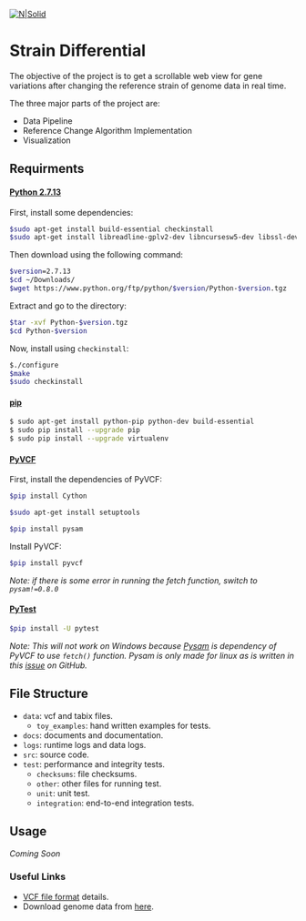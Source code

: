 [![N|Solid](https://developers.google.com/open-source/gsoc/resources/downloads/GSoC-logo-horizontal.svg)](https://summerofcode.withgoogle.com/projects/?lipi=urn%3Ali%3Apage%3Ad_flagship3_profile_view_base%3BmtMbABy2QHWwVfPokBUNnw%3D%3D#5216557551583232)

# Strain Differential

The objective of the project is to get a scrollable web view for gene variations after changing the reference strain of genome data in real time.

The three major parts of the project are:
  - Data Pipeline
  - Reference Change Algorithm Implementation
  - Visualization

## Requirments

#### [Python 2.7.13](https://docs.python.org/2/using/index.html)

First, install some dependencies:

```sh
$sudo apt-get install build-essential checkinstall
$sudo apt-get install libreadline-gplv2-dev libncursesw5-dev libssl-dev libsqlite3-dev tk-dev libgdbm-dev libc6-dev libbz2-dev
```
Then download using the following command:
```sh
$version=2.7.13
$cd ~/Downloads/
$wget https://www.python.org/ftp/python/$version/Python-$version.tgz
```
Extract and go to the directory:

```sh
$tar -xvf Python-$version.tgz
$cd Python-$version
```
Now, install using `checkinstall`:
```sh
$./configure
$make
$sudo checkinstall
```

#### [pip](https://pip.pypa.io/en/stable/)

```sh
$ sudo apt-get install python-pip python-dev build-essential 
$ sudo pip install --upgrade pip 
$ sudo pip install --upgrade virtualenv 
```
#### [PyVCF](http://pyvcf.readthedocs.io/)

First, install the dependencies of PyVCF:
```sh
$pip install Cython
```
```sh
$sudo apt-get install setuptools
```
```sh
$pip install pysam
```
Install PyVCF:
```sh
$pip install pyvcf
```
_Note: if there is some error in running the fetch function, switch to `pysam!=0.8.0`_

#### [PyTest](https://docs.pytest.org/en/latest/getting-started.html)

```sh
$pip install -U pytest
```

_Note: This will not work on Windows because [Pysam](https://github.com/pysam-developers/pysam) is dependency of PyVCF to use `fetch()` function. Pysam is only made for linux as is written in this [issue](https://github.com/pysam-developers/pysam) on GitHub._


## File Structure

- `data`: vcf and tabix files.
    - `toy_examples`: hand written examples for tests.
- `docs`: documents and documentation.
- `logs`: runtime logs and data logs.
- `src`: source code.
- `test`: performance and integrity tests.
    - `checksums`: file checksums.
    - `other`: other files for running test.
    - `unit`: unit test.
    - `integration`: end-to-end integration tests.

## Usage


_*Coming Soon*_


### Useful Links

- [VCF file format](https://en.wikipedia.org/wiki/Variant_Call_Format) details.
- Download genome data from [here](http://ensemblgenomes.org/info/access/ftp).

